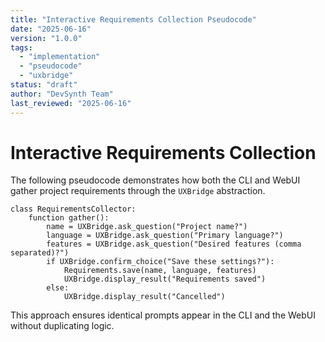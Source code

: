 ```yaml
---
title: "Interactive Requirements Collection Pseudocode"
date: "2025-06-16"
version: "1.0.0"
tags:
  - "implementation"
  - "pseudocode"
  - "uxbridge"
status: "draft"
author: "DevSynth Team"
last_reviewed: "2025-06-16"
---
```


# Interactive Requirements Collection

The following pseudocode demonstrates how both the CLI and WebUI gather project requirements through the `UXBridge` abstraction.

```pseudocode
class RequirementsCollector:
    function gather():
        name = UXBridge.ask_question("Project name?")
        language = UXBridge.ask_question("Primary language?")
        features = UXBridge.ask_question("Desired features (comma separated)?")
        if UXBridge.confirm_choice("Save these settings?"):
            Requirements.save(name, language, features)
            UXBridge.display_result("Requirements saved")
        else:
            UXBridge.display_result("Cancelled")
```

This approach ensures identical prompts appear in the CLI and the WebUI without duplicating logic.
